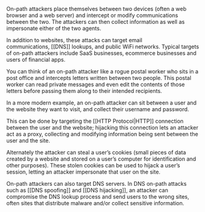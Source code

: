 On-path attackers place themselves between two devices (often a web browser and a web server) and intercept or modify communications between the two. The attackers can then collect information as well as impersonate either of the two agents. 

In addition to websites, these attacks can target email communications, [[DNS]] lookups, and public WiFi networks. Typical targets of on-path attackers include SaaS businesses, ecommerce businesses and users of financial apps.

You can think of an on-path attacker like a rogue postal worker who sits in a post office and intercepts letters written between two people. This postal worker can read private messages and even edit the contents of those letters before passing them along to their intended recipients.

In a more modern example, an on-path attacker can sit between a user and the website they want to visit, and collect their username and password. 

This can be done by targeting the [[HTTP Protocol|HTTP]] connection between the user and the website; hijacking this connection lets an attacker act as a proxy, collecting and modifying information being sent between the user and the site. 

Alternately the attacker can steal a user’s cookies (small pieces of data created by a website and stored on a user’s computer for identification and other purposes). These stolen cookies can be used to hijack a user’s session, letting an attacker impersonate that user on the site.

On-path attackers can also target DNS servers. In DNS on-path attacks such as [[DNS spoofing]] and [[DNS hijacking]], an attacker can compromise the DNS lookup process and send users to the wrong sites, often sites that distribute malware and/or collect sensitive information.